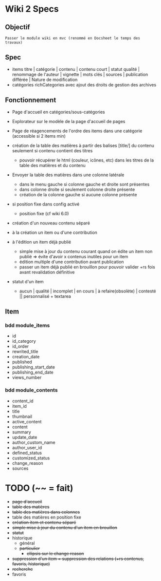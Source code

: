 # Wiki 2 Specs  

## Objectif  
    Passer le module wiki en mvc (renommé en Docsheet le temps des travaux)

## Spec  
- items
    titre | catégorie | contenu | contenu court | statut qualité | renommage de l'auteur | vignette | mots clés | sources | publication différée | Nature de modification
- catégories 
richCategories avec ajout des droits de gestion des archives  

## Fonctionnement
- Page d'accueil en catégories/sous-catégories
- Explorateur sur le modèle de la page d'accueil de pages

- Page de réagencements de l'ordre des items dans une catégorie (accessible si 2 items min)

- création de la table des matières à partir des balises [title/] du contenu  seulement si contenu contient des titres
    - pouvoir récupérer le html (couleur, icônes, etc) dans les titres de la table des matières et du contenu
- Envoyer la table des matières dans une colonne latérale
    - dans le menu gauche si colonne gauche et droite sont présentes
    - dans colonne droite si seulement colonne droite présente
    - création de la colonne gauche si aucune colonne présente
- si position fixe dans config activé
    - position fixe (cf wiki 6.0)

- création d'un nouveau contenu séparé 
- à la création un item ou d'une contribution
- à l'édition un item déjà publié
    - simple mise à jour du contenu courant quand on édite un item non publié => évite d'avoir x contenus inutiles pour un item
    - édition multiple d'une contribution avant publication
    - passer un item déjà publié en brouillon pour pouvoir valider +rs fois avant revalidation définitive

- statut d'un item 
    - aucun | qualité | incomplet | en cours | à refaire(obsolète) | contesté || personnalisé + textarea

## Item
### bdd module_items
- id
- id_category
- id_order
- rewrited_title
- creation_date
- published
- publishing_start_date
- publishing_end_date
- views_number

### bdd module_contents
- content_id
- item_id
- title
- thumbnail
- active_content
- content
- summary
- update_date
- author_custom_name
- author_user_id
- defined_status
- customized_status
- change_reason
- sources

# TODO (~~ = fait)
- ~~page d'accueil~~
- ~~table des matières~~
- ~~table des matières dans colonnes~~
- table des matières en position fixe
- ~~création item et contenu séparé~~
- ~~simple mise à jour du contenu d'un item en brouillon~~
- ~~statut~~
- historique 
    - général
    - ~~particulier~~
        - ~~ellipsis sur le change reason~~
- ~~suppression d'un item = suppression des relations (+rs contenus, favoris, historique)~~
- ~~recherche~~
- favoris
